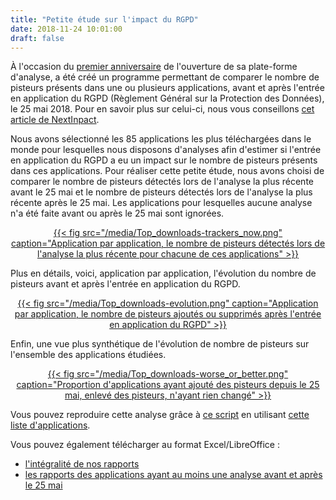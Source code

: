 ```yaml
---
title: "Petite étude sur l'impact du RGPD"
date: 2018-11-24 10:01:00
draft: false
---
```


À l'occasion du [premier anniversaire](https://exodus-privacy.eu.org/post/anniversaire/) de l'ouverture de sa plate-forme d'analyse, a été créé un programme permettant de comparer le nombre de pisteurs présents dans une ou plusieurs applications, avant et après l'entrée en application du RGPD (Règlement Général sur la Protection des Données), le 25 mai 2018. Pour en savoir plus sur celui-ci, nous vous conseillons [cet article de NextInpact](https://www.nextinpact.com/news/106135-le-rgpd-explique-ligne-par-ligne-articles-1-a-23.htm).

Nous avons sélectionné les 85 applications les plus téléchargées dans le monde pour lesquelles nous disposons d'analyses afin d'estimer si l'entrée en application du RGPD a eu un impact sur le nombre de pisteurs présents dans ces applications. Pour réaliser cette petite étude, nous avons choisi de comparer le nombre de pisteurs détectés lors de l'analyse la plus récente avant le 25 mai et le nombre de pisteurs détectés lors de l'analyse la plus récente après le 25 mai. Les applications pour lesquelles aucune analyse n'a été faite avant ou après le 25 mai sont ignorées.

<center>
<a href="/media/Top_downloads-trackers_now.png">
{{< fig src="/media/Top_downloads-trackers_now.png" caption="Application par application, le nombre de pisteurs détectés lors de l'analyse la plus récente pour chacune de ces applications" >}}
</a>
</center> 

Plus en détails, voici, application par application, l'évolution du nombre de pisteurs avant et après l'entrée en application du RGPD.

<center>
<a href="/media/Top_downloads-evolution.png">
{{< fig src="/media/Top_downloads-evolution.png" caption="Application par application, le nombre de pisteurs ajoutés ou supprimés après l'entrée en application du RGPD" >}}
</a>
</center> 

Enfin, une vue plus synthétique de l'évolution de nombre de pisteurs sur l'ensemble des applications étudiées.
<center>
<a href="/media/Top_downloads-worse_or_better.png">
{{< fig src="/media/Top_downloads-worse_or_better.png" caption="Proportion d'applications ayant ajouté des pisteurs depuis le 25 mai, enlevé des pisteurs, n'ayant rien changé" >}}
</a>
</center> 

Vous pouvez reproduire cette analyse grâce à [ce script](https://github.com/Exodus-Privacy/post-gdpr-stats) en utilisant [cette liste d'applications](/media/top_dl.txt).

Vous pouvez également télécharger au format Excel/LibreOffice :

* [l'intégralité de nos rapports](/media/exodus_export_20181121.csv)
* [les rapports des applications ayant au moins une analyse avant et après le 25 mai](/media/exodus_export_20181121_only_pre-post_gdpr.csv)